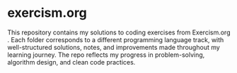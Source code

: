 # exercism.org
This repository contains my solutions to coding exercises from Exercism.org . Each folder corresponds to a different programming language track, with well-structured solutions, notes, and improvements made throughout my learning journey. The repo reflects my progress in problem-solving, algorithm design, and clean code practices.
